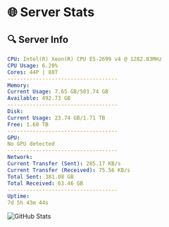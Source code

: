 # 🌐 Server Stats
## 🔍 Server Info
```yaml
CPU: Intel(R) Xeon(R) CPU E5-2699 v4 @ 1282.83MHz
CPU Usage: 6.20%
Cores: 44P | 88T
-----------------------------------
Memory:
Current Usage: 7.65 GB/503.74 GB
Available: 492.73 GB
-----------------------------------
Disk:
Current Usage: 23.74 GB/1.71 TB
Free: 1.60 TB
-----------------------------------
GPU:
No GPU detected
-----------------------------------
Network:
Current Transfer (Sent): 285.17 KB/s
Current Transfer (Received): 75.56 KB/s
Total Sent: 381.08 GB
Total Received: 63.46 GB
-----------------------------------
Uptime:
7d 5h 43m 44s
```
![GitHub Stats](https://img.shields.io/badge/Updated-2025-04-26_22:52:32-blue)